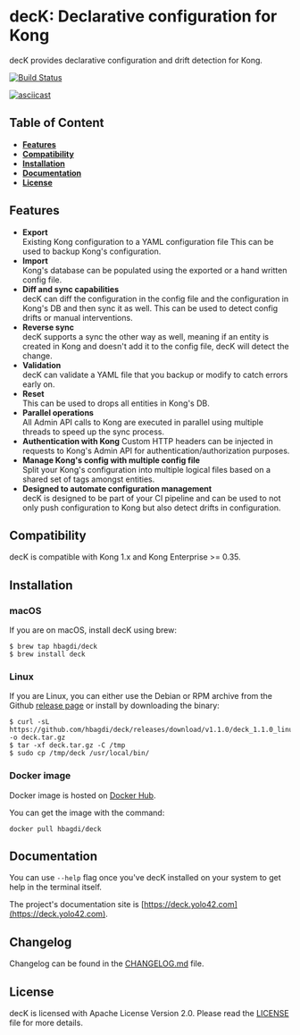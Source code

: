 # decK: Declarative configuration for Kong

decK provides declarative configuration and drift detection for Kong.

[![Build Status](https://github.com/hbagdi/deck/workflows/CI%20Test/badge.svg)](https://github.com/hbagdi/deck/actions?query=branch%3Amain+event%3Apush)

[![asciicast](https://asciinema.org/a/238318.svg)](https://asciinema.org/a/238318)

## Table of Content

- [**Features**](#features)
- [**Compatibility**](#compatibility)
- [**Installation**](#installation)
- [**Documentation**](#documentation)
- [**License**](#license)

## Features

- **Export**  
  Existing Kong configuration to a YAML configuration file
  This can be used to backup Kong's configuration.
- **Import**  
  Kong's database can be populated using the exported or a hand written config
  file.
- **Diff and sync capabilities**  
  decK can diff the configuration in the config file and
  the configuration in Kong's DB and then sync it as well.
  This can be used to detect config drifts or manual interventions.
- **Reverse sync**  
  decK supports a sync the other way as well, meaning if an
  entity is created in Kong and doesn't add it to the config file,
  decK will detect the change.
- **Validation**  
  decK can validate a YAML file that you backup or modify to catch errors
  early on.
- **Reset**  
  This can be used to drops all entities in Kong's DB.
- **Parallel operations**  
  All Admin API calls to Kong are executed in parallel using multiple
  threads to speed up the sync process.
- **Authentication with Kong**
  Custom HTTP headers can be injected in requests to Kong's Admin API
  for authentication/authorization purposes.
- **Manage Kong's config with multiple config file**  
  Split your Kong's configuration into multiple logical files based on a shared
  set of tags amongst entities.
- **Designed to automate configuration management**  
  decK is designed to be part of your CI pipeline and can be used to not only
  push configuration to Kong but also detect drifts in configuration.

## Compatibility

decK is compatible with Kong 1.x and Kong Enterprise >= 0.35.

## Installation

### macOS

If you are on macOS, install decK using brew:

```shell
$ brew tap hbagdi/deck
$ brew install deck
```

### Linux

If you are Linux, you can either use the Debian or RPM archive from
the Github [release page](https://github.com/hbagdi/deck/releases)
or install by downloading the binary:

```shel
$ curl -sL https://github.com/hbagdi/deck/releases/download/v1.1.0/deck_1.1.0_linux_amd64.tar.gz -o deck.tar.gz
$ tar -xf deck.tar.gz -C /tmp
$ sudo cp /tmp/deck /usr/local/bin/
```

### Docker image

Docker image is hosted on [Docker Hub](https://hub.docker.com/r/hbagdi/deck).

You can get the image with the command:

```
docker pull hbagdi/deck
```

## Documentation

You can use `--help` flag once you've decK installed on your system
to get help in the terminal itself.

The project's documentation site is
[https://deck.yolo42.com](https://deck.yolo42.com).

## Changelog

Changelog can be found in the [CHANGELOG.md](CHANGELOG.md) file.

## License

decK is licensed with Apache License Version 2.0.
Please read the [LICENSE](LICENSE) file for more details.
